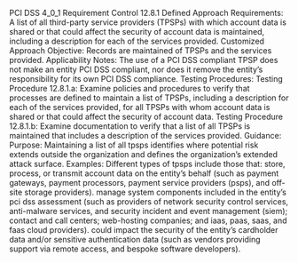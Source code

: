 PCI DSS 4_0_1 Requirement Control 12.8.1 Defined Approach Requirements: A list of all third-party service providers (TPSPs) with which account data is shared or that could affect the security of account data is maintained, including a description for each of the services provided. Customized Approach Objective: Records are maintained of TPSPs and the services provided. Applicability Notes: The use of a PCI DSS compliant TPSP does not make an entity PCI DSS compliant, nor does it remove the entity’s responsibility for its own PCI DSS compliance. Testing Procedures: Testing Procedure 12.8.1.a: Examine policies and procedures to verify that processes are defined to maintain a list of TPSPs, including a description for each of the services provided, for all TPSPs with whom account data is shared or that could affect the security of account data. Testing Procedure 12.8.1.b: Examine documentation to verify that a list of all TPSPs is maintained that includes a description of the services provided. Guidance: Purpose: Maintaining a list of all tpsps identifies where potential risk extends outside the organization and defines the organization’s extended attack surface. Examples: Different types of tpsps include those that: store, process, or transmit account data on the entity’s behalf (such as payment gateways, payment processors, payment service providers (psps), and off-site storage providers). manage system components included in the entity’s pci dss assessment (such as providers of network security control services, anti-malware services, and security incident and event management (siem); contact and call centers; web-hosting companies; and iaas, paas, saas, and faas cloud providers). could impact the security of the entity’s cardholder data and/or sensitive authentication data (such as vendors providing support via remote access, and bespoke software developers).